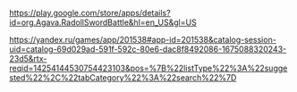 https://play.google.com/store/apps/details?id=org.Agava.RadollSwordBattle&hl=en_US&gl=US

https://yandex.ru/games/app/201538#app-id=201538&catalog-session-uid=catalog-69d029ad-591f-592c-80e6-dac8f8492086-1675088320243-23d5&rtx-reqid=14254144530754423103&pos=%7B%22listType%22%3A%22suggested%22%2C%22tabCategory%22%3A%22search%22%7D
